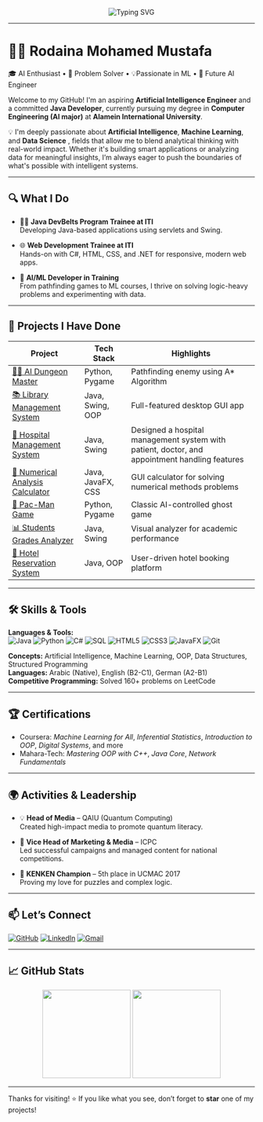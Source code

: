 <p align="center">
  <img src="https://readme-typing-svg.demolab.com?font=Fira+Code&weight=700&size=24&pause=1000&color=F76C6C&center=true&vCenter=true&width=1000&lines=Hi+I'm+Rodaina+Mohamed!;AI+Engineer+in+Progress+%F0%9F%94%96;Java+%7C+Python+%7C+ML+%7C+Problem+Solver+%F0%9F%9A%80;Welcome+to+My+GitHub+%F0%9F%8C%9F" alt="Typing SVG" />
</p>

---

# 👩‍💻 Rodaina Mohamed Mustafa

🎓 AI Enthusiast • 🧠 Problem Solver • 💡Passionate in ML  • 🚀 Future AI Engineer

Welcome to my GitHub! I'm an aspiring **Artificial Intelligence Engineer** and a committed **Java Developer**, currently pursuing my degree in **Computer Engineering (AI major)** at **Alamein International University**.

💡 I'm deeply passionate about **Artificial Intelligence**, **Machine Learning**, and **Data Science** , fields that allow me to blend analytical thinking with real-world impact. Whether it's building smart applications or analyzing data for meaningful insights, I’m always eager to push the boundaries of what's possible with intelligent systems.

---

## 🔍 What I Do

- 👩‍💻 **Java DevBelts Program Trainee at ITI**  
  Developing Java-based applications using servlets and Swing.

- 🌐 **Web Development Trainee at ITI**  
  Hands-on with C#, HTML, CSS, and .NET for responsive, modern web apps.

- 🧠 **AI/ML Developer in Training**  
  From pathfinding games to ML courses, I thrive on solving logic-heavy problems and experimenting with data.

---

## 🚀 Projects I Have Done

| Project | Tech Stack | Highlights |
|--------|------------|------------|
| [🧙‍♀️ AI Dungeon Master](https://github.com/Rodyyyyy/AI-Dungeon-Master/blob/main/AI%20Dungeon%20Master.py) | Python, Pygame | Pathfinding enemy using A* Algorithm |
| [📚 Library Management System](https://github.com/Rodyyyyy/Library-Management-System) | Java, Swing, OOP | Full-featured desktop GUI app |
| [🏥 Hospital Management System](https://github.com/Rodyyyyy/Hospital-Management-System) | Java, Swing | Designed a hospital management system with patient, doctor, and appointment handling features |
| [📐 Numerical Analysis Calculator](https://github.com/Rodyyyyy/Numerical-Analysis-Calculator-) | Java, JavaFX, CSS | GUI calculator for solving numerical methods problems |
| [👻 Pac-Man Game](https://github.com/Rodyyyyy/PacMan) | Python, Pygame | Classic AI-controlled ghost game |
| [📊 Students Grades Analyzer](https://github.com/Rodyyyyy/Students-Grades-Analyzer) | Java, Swing | Visual analyzer for academic performance |
| [🏨 Hotel Reservation System](https://github.com/Rodyyyyy/Hotel-Reservation-System) | Java, OOP | User-driven hotel booking platform |

---

## 🛠️ Skills & Tools

**Languages & Tools:**  
![Java](https://img.shields.io/badge/Java-ED8B00?style=flat&logo=java&logoColor=white)
![Python](https://img.shields.io/badge/Python-3776AB?style=flat&logo=python&logoColor=white)
![C#](https://img.shields.io/badge/C%23-239120?style=flat&logo=c-sharp&logoColor=white)
![SQL](https://img.shields.io/badge/SQL-4479A1?style=flat&logo=postgresql&logoColor=white)
![HTML5](https://img.shields.io/badge/HTML5-E34F26?style=flat&logo=html5&logoColor=white)
![CSS3](https://img.shields.io/badge/CSS3-1572B6?style=flat&logo=css3&logoColor=white)
![JavaFX](https://img.shields.io/badge/JavaFX-2C2255?style=flat&logo=java&logoColor=white)
![Git](https://img.shields.io/badge/Git-F05032?style=flat&logo=git&logoColor=white)

**Concepts:** Artificial Intelligence, Machine Learning, OOP, Data Structures, Structured Programming  
**Languages:** Arabic (Native), English (B2-C1), German (A2-B1)  
**Competitive Programming:** Solved 160+ problems on LeetCode

---

## 🏆 Certifications

- Coursera: *Machine Learning for All*, *Inferential Statistics*, *Introduction to OOP*, *Digital Systems*, and more  
- Mahara-Tech: *Mastering OOP with C++*, *Java Core*, *Network Fundamentals*

---

## 🌍 Activities & Leadership

- 💡 **Head of Media** – QAIU (Quantum Computing)  
  Created high-impact media to promote quantum literacy.

- 🎯 **Vice Head of Marketing & Media** – ICPC  
  Led successful campaigns and managed content for national competitions.

- 🧩 **KENKEN Champion** – 5th place in UCMAC 2017  
  Proving my love for puzzles and complex logic.

---

## 📫 Let’s Connect

[![GitHub](https://img.shields.io/badge/GitHub-100000?style=for-the-badge&logo=github&logoColor=white)](https://github.com/Rodyyyyy)
[![LinkedIn](https://img.shields.io/badge/LinkedIn-0077B5?style=for-the-badge&logo=linkedin&logoColor=white)](https://www.linkedin.com/in/rodaina-mohamed-746714268)
[![Gmail](https://img.shields.io/badge/Gmail-D14836?style=for-the-badge&logo=gmail&logoColor=white)](mailto:rodainamohamed2005@gmail.com)

---

## 📈 GitHub Stats

<p align="center">
  <img src="https://github-readme-stats.vercel.app/api?username=Rodyyyyy&show_icons=true&theme=tokyonight&hide_border=true" height="180" />
  <img src="https://github-readme-stats.vercel.app/api/top-langs/?username=Rodyyyyy&layout=compact&theme=tokyonight&hide_border=true" height="180" />
</p>

---

Thanks for visiting! ⭐ If you like what you see, don’t forget to **star** one of my projects!
